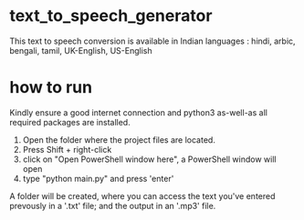 # text_to_speech_generator
This text to speech conversion is available in Indian languages : hindi, arbic, bengali, tamil, UK-English, US-English

how to run
==========
Kindly ensure a good internet connection and python3 as-well-as all required packages are installed.

1. Open the folder where the project files are located.
2. Press Shift + right-click
3. click on "Open PowerShell window here", a PowerShell window will open
4. type "python main.py" and press 'enter'

A folder will be created, where you can access the text you've entered prevously in a '.txt' file; and the output in an '.mp3' file. 
